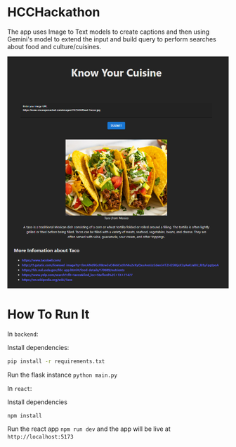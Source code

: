 # HCCHackathon
The app uses Image to Text models to create captions and then using Gemini's model to extend the input and build query to perform searches about food and culture/cuisines.


![alt text](Screenshot.PNG "App")

# How To Run It
In `backend`:

Install dependencies:
```bash
pip install -r requirements.txt
```
Run the flask instance `python main.py`

In `react`:

Install dependencies
```bash
npm install
```

Run the react app `npm run dev` and the app will be live at `http://localhost:5173`